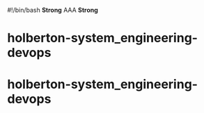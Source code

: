 #!/bin/bash
**Strong** AAA __Strong__
# holberton-system_engineering-devops
# holberton-system_engineering-devops
